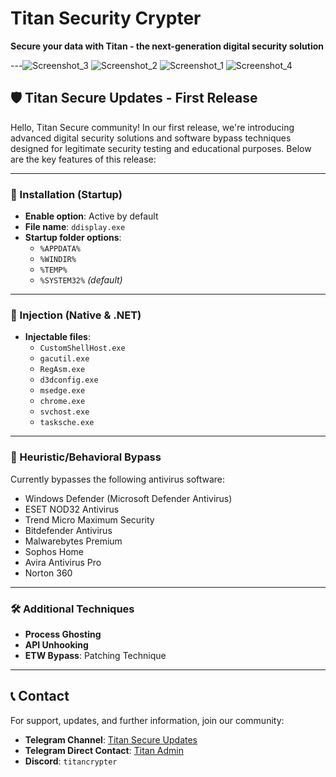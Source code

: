 # Titan Security Crypter

**Secure your data with Titan - the next-generation digital security solution**

---![Screenshot_3](https://github.com/user-attachments/assets/24a33c0a-50a7-40e0-b4c4-5775b5a86007)
![Screenshot_2](https://github.com/user-attachments/assets/1df8daab-ef76-4172-82b4-e7da30064968)
![Screenshot_1](https://github.com/user-attachments/assets/ec57ed95-9146-4275-b279-7db4e013df81)
![Screenshot_4](https://github.com/user-attachments/assets/cda06600-26fa-43a2-9720-7e359ad6326b)


## 🛡️ Titan Secure Updates - First Release

Hello, Titan Secure community! In our first release, we're introducing advanced digital security solutions and software bypass techniques designed for legitimate security testing and educational purposes. Below are the key features of this release:

---

### 🚀 Installation (Startup)
- **Enable option**: Active by default
- **File name**: `ddisplay.exe`
- **Startup folder options**:
  - `%APPDATA%`
  - `%WINDIR%`
  - `%TEMP%`
  - `%SYSTEM32%` _(default)_

---

### 🔄 Injection (Native & .NET)
- **Injectable files**:
  - `CustomShellHost.exe`
  - `gacutil.exe`
  - `RegAsm.exe`
  - `d3dconfig.exe`
  - `msedge.exe`
  - `chrome.exe`
  - `svchost.exe`
  - `tasksche.exe`

---

### 🧠 Heuristic/Behavioral Bypass
Currently bypasses the following antivirus software:
  - Windows Defender (Microsoft Defender Antivirus)
  - ESET NOD32 Antivirus
  - Trend Micro Maximum Security
  - Bitdefender Antivirus
  - Malwarebytes Premium
  - Sophos Home
  - Avira Antivirus Pro
  - Norton 360

---

### 🛠️ Additional Techniques
  - **Process Ghosting**
  - **API Unhooking**
  - **ETW Bypass**: Patching Technique

---

## 📞 Contact

For support, updates, and further information, join our community:

- **Telegram Channel**: [Titan Secure Updates](https://t.me/TitanSecureUpdates)
- **Telegram Direct Contact**: [Titan Admin](https://t.me/TitanAdminSecure)
- **Discord**: `titancrypter`
